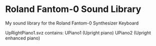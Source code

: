 # Roland Fantom-0 Sound Library

My sound library for the Roland Fantom-0 Synthesizer Keyboard


UpRightPiano1.svz contains:
   UPiano1 (Upright piano)
   UPiano2 (Upright enhanced piano)
   
